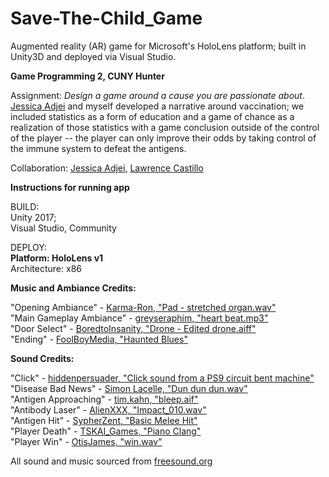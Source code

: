 # Save-The-Child_Game
<p>Augmented reality (AR) game for Microsoft's HoloLens platform; built in Unity3D and deployed via Visual Studio.</p>

<p><strong>Game Programming 2, CUNY Hunter</strong></p>
<p>Assignment: <em>Design a game around a cause you are passionate about</em>. <a href="https://github.com/giocare">Jessica Adjei</a> and myself developed a narrative around vaccination; we included statistics as a form of education and a game of chance as a realization of those statistics with a game conclusion outside of the control of the player -- the player can only improve their odds by taking control of the immune system to defeat the antigens.</p>

<p>Collaboration: <a href="https://github.com/giocare">Jessica Adjei</a>, 
                 <a href="https://github.com/LawrenceCastillo">Lawrence Castillo</a></p>

<p><strong>Instructions for running app</strong></p>
<p>BUILD:<br>
          Unity 2017;<br>
          Visual Studio, Community</p>
<p>DEPLOY:<br> 
          <strong>Platform: HoloLens v1</strong><br>
          Architecture: x86</p>

<p><strong>Music and Ambiance Credits:</strong></p>
<p>"Opening Ambiance" - <a href="https://freesound.org/people/Karma-Ron/sounds/268025/">Karma-Ron, "Pad - stretched organ.wav"</a><br>
"Main Gameplay Ambiance" - <a href="https://freesound.org/people/greyseraphim/sounds/21409/">greyseraphim, "heart beat.mp3"</a><br>
"Door Select" - <a href="https://freesound.org/people/BoredtoInsanity/sounds/384383/">BoredtoInsanity, "Drone - Edited drone.aiff"</a><br>
"Ending" - <a href="https://freesound.org/people/FoolBoyMedia/sounds/237268/">FoolBoyMedia, "Haunted Blues"</a></p>

<p><strong>Sound Credits:</strong></p>
<p>"Click" - <a href="https://freesound.org/people/hiddenpersuader/sounds/157776/">hiddenpersuader, "Click sound from a PS9 circuit bent machine"</a><br>
"Disease Bad News" - <a href="https://freesound.org/people/Simon_Lacelle/sounds/45654/">Simon Lacelle, "Dun dun dun.wav"</a><br>
"Antigen Approaching" - <a href="https://freesound.org/people/tim.kahn/sounds/130377/">tim.kahn, "bleep.aif"</a><br>
"Antibody Laser" - <a href="https://freesound.org/people/AlienXXX/sounds/196223/">AlienXXX, "Impact_010.wav"</a><br>
"Antigen Hit" - <a href="https://freesound.org/people/SypherZent/sounds/420673/">SypherZent, "Basic Melee Hit"</a><br>
"Player Death" - <a href="https://freesound.org/people/TSKAI_Games/sounds/243927/">TSKAI_Games, "Piano Clang"</a><br>
"Player Win" - <a href="https://freesound.org/people/OtisJames/sounds/215773/">OtisJames, "win.wav"</a></p>

<p>All sound and music sourced from <a href="https://freesound.org">freesound.org</a></p>
